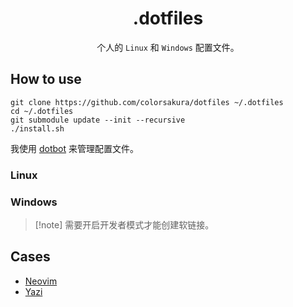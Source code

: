 <div align="center">

# .dotfiles

个人的 `Linux` 和 `Windows` 配置文件。

</div>

## How to use

```shell
git clone https://github.com/colorsakura/dotfiles ~/.dotfiles
cd ~/.dotfiles
git submodule update --init --recursive
./install.sh
```

我使用 [dotbot](https://github.com/anishathalye/dotbot) 来管理配置文件。

### Linux

### Windows

> [!note] 需要开启开发者模式才能创建软链接。

## Cases

- [Neovim](./config/nvim)
- [Yazi](./config/yazi)

